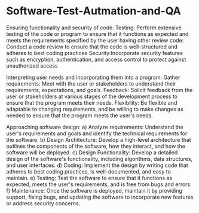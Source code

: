 # Software-Test-Autmation-and-QA

Ensuring functionality and security of code:
Testing: Perform extensive testing of the code or program to ensure that it functions as expected and meets the requirements specified by the user
having other review code: Conduct a code review to ensure that the code is well-structured and adheres to best coding practices
Security:Incorporate security features such as encryption, authentication, and access control to protect against unauthorized access

Interpreting user needs and incorporating them into a program:
Gather requirements: Meet with the user or stakeholders to understand their requirements, expectations, and goals.
Feedback: Solicit feedback from the user or stakeholders at various stages of the development process to ensure that the program meets their needs.
Flexibility: Be flexible and adaptable to changing requirements, and be willing to make changes as needed to ensure that the program meets the user's needs.

Approaching software design:
a) Analyze requirements: Understand the user's requirements and goals and identify the technical requirements for the software.
b) Design Architecture: Develop a high-level architecture that outlines the components of the software, how they interact, and how the software will be deployed.
c) Design Functionality: Develop a detailed design of the software's functionality, including algorithms, data structures, and user interfaces.
d) Coding: Implement the design by writing code that adheres to best coding practices, is well-documented, and easy to maintain.
e) Testing: Test the software to ensure that it functions as expected, meets the user's requirements, and is free from bugs and errors.
f) Maintenance: Once the software is deployed, maintain it by providing support, fixing bugs, and updating the software to incorporate new features or address security concerns.

